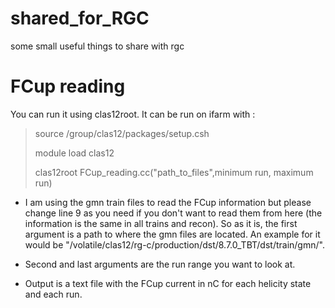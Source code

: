# shared_for_RGC
some small useful things to share with rgc

# FCup reading
You can run it using clas12root. It can be run on ifarm with :

>source /group/clas12/packages/setup.csh
>
>module load clas12
>
>clas12root FCup_reading.cc("path_to_files",minimum run, maximum run)

- I am using the gmn train files to read the FCup information but please change line 9 as you need if you don't want to read them from here (the information is the same in all trains and recon). So as it is, the first argument is a path to where the gmn files are located. An example for it would be "/volatile/clas12/rg-c/production/dst/8.7.0_TBT/dst/train/gmn/".

- Second and last arguments are the run range you want to look at.

- Output is a text file with the FCup current in nC for each helicity state and each run.
